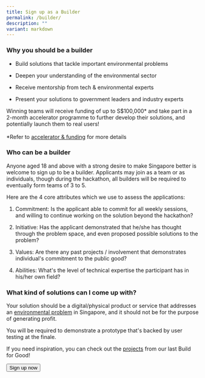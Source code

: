 ```yaml
---
title: Sign up as a Builder
permalink: /builder/
description: ""
variant: markdown
---
```

<h3><strong>Why you should be a builder</strong></h3>
<ul>
<li>
<p>Build solutions that tackle important environmental problems</p>
</li>
<li>
<p>Deepen your understanding of the environmental sector</p>
</li>
<li>
<p>Receive mentorship from tech &amp; environmental experts</p>
</li>
<li>
<p>Present your solutions to government leaders and industry experts</p>
</li>
</ul>
<p>Winning teams will receive funding of up to S$100,000* and take part in
a 2-month accelerator programme to further develop their solutions, and potentially
launch them to real users!
<br>
<br>*Refer to <a href="/environment/funding-accelerator" rel="noopener noreferrer nofollow" target="_blank">accelerator &amp; funding</a> for
more details</p>
<h3><strong>Who can be a builder</strong></h3>
<p>Anyone aged 18 and above with a strong desire to make Singapore better is welcome
to sign up to be a builder. Applicants may join as a team or as individuals,
though during the hackathon, all builders will be required to eventually
form teams of 3 to 5.</p>
<p>Here are the 4 core attributes which we use to assess the applications:</p>
<ol data-tight="true" class="tight">
<li>
<p>Commitment: Is the applicant able to commit for all weekly sessions, and
willing to continue working on the solution beyond the hackathon?</p>
</li>
<li>
<p>Initiative: Has the applicant demonstrated that he/she has thought through
the problem space, and even proposed possible solutions to the problem?</p>
</li>
<li>
<p>Values: Are there any past projects / involvement that demonstrates individual's
commitment to the public good?</p>
</li>
<li>
<p>Abilities: What's the level of technical expertise the participant has
in his/her own field?</p>
</li>
</ol>
<h3><strong>What kind of solutions can I come up with?</strong></h3>
<p>Your solution should be a digital/physical product or service that addresses
an <a href="/environment" rel="noopener noreferrer nofollow" target="_blank">environmental problem</a> in Singapore, and it should not be for the purpose
of generating profit.</p>
<p>You will be required to demonstrate a prototype that's backed by user
testing at the finale.</p>
<p>If you need inspiration, you can check out the <a href="/projects/basecamp/" rel="noopener noreferrer nofollow" target="_blank">projects</a> from our last Build for Good!</p>


<a href="http://go.gov.sg/bfg-environment"> <button class="bp-button is-secondary is-medium has-text-white is-uppercase search-button"> Sign up now </button> </a>